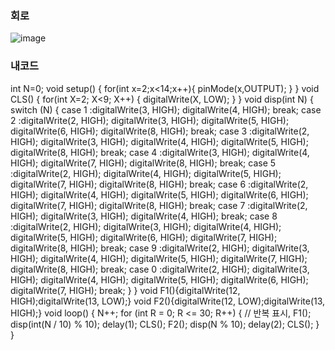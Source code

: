 ### 회로
![image](https://user-images.githubusercontent.com/81015704/121031488-57d5ce00-c7e5-11eb-8fd2-ab284be5a26d.png)

### 내코드
int N=0;
void setup()
{
  for(int x=2;x<14;x++){
   pinMode(x,OUTPUT); 
  }
}
void CLS() {  for(int X=2; X<9; X++) {  digitalWrite(X, LOW); } }
void disp(int N) {
   switch (N) {
      case 1 :digitalWrite(3, HIGH); digitalWrite(4, HIGH); break;
      case 2 :digitalWrite(2, HIGH); digitalWrite(3, HIGH); digitalWrite(5, HIGH); digitalWrite(6, HIGH); digitalWrite(8, HIGH); break;
      case 3 :digitalWrite(2, HIGH); digitalWrite(3, HIGH); digitalWrite(4, HIGH); digitalWrite(5, HIGH); digitalWrite(8, HIGH); break;
      case 4 :digitalWrite(3, HIGH); digitalWrite(4, HIGH); digitalWrite(7, HIGH); digitalWrite(8, HIGH); break;
      case 5 :digitalWrite(2, HIGH); digitalWrite(4, HIGH); digitalWrite(5, HIGH); digitalWrite(7, HIGH); digitalWrite(8, HIGH); break;
      case 6 :digitalWrite(2, HIGH); digitalWrite(4, HIGH); digitalWrite(5, HIGH); digitalWrite(6, HIGH); digitalWrite(7, HIGH); digitalWrite(8, HIGH); break;
      case 7 :digitalWrite(2, HIGH); digitalWrite(3, HIGH); digitalWrite(4, HIGH); break;
      case 8 :digitalWrite(2, HIGH); digitalWrite(3, HIGH); digitalWrite(4, HIGH); digitalWrite(5, HIGH); digitalWrite(6, HIGH); digitalWrite(7, HIGH); digitalWrite(8, HIGH); break;
      case 9 :digitalWrite(2, HIGH); digitalWrite(3, HIGH); digitalWrite(4, HIGH); digitalWrite(5, HIGH); digitalWrite(7, HIGH); digitalWrite(8, HIGH); break;
      case 0 :digitalWrite(2, HIGH); digitalWrite(3, HIGH); digitalWrite(4, HIGH); digitalWrite(5, HIGH); digitalWrite(6, HIGH); digitalWrite(7, HIGH); break;
   } 
}
void F1(){digitalWrite(12, HIGH);digitalWrite(13, LOW);}
void F2(){digitalWrite(12, LOW);digitalWrite(13, HIGH);}
void loop()
{
N++;
   for (int R = 0; R <= 30; R++) {  // 반복 표시, 
     F1();
     disp(int(N / 10) % 10);
     delay(1);
     CLS();
     F2();
	 disp(N % 10);
     delay(2);
     CLS();
   }
}
